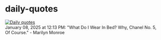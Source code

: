 # daily-quotes
[![Daily quotes](https://github.com/ceepu8/daily-quotes/actions/workflows/daily-quote.yml/badge.svg)](https://github.com/ceepu8/daily-quotes/actions/workflows/daily-quote.yml)<br/>
January 08, 2025 at 12:13 PM: "What Do I Wear In Bed? Why, Chanel No. 5, Of Course." - Marilyn Monroe
